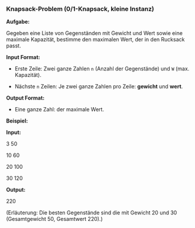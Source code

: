 ### **Knapsack-Problem (0/1-Knapsack, kleine Instanz)**  

**Aufgabe:**  

Gegeben eine Liste von Gegenständen mit Gewicht und Wert sowie eine maximale Kapazität, bestimme den maximalen Wert, der in den Rucksack passt.

**Input Format:**  

- Erste Zeile: Zwei ganze Zahlen `n` (Anzahl der Gegenstände) und `W` (max. Kapazität).  

- Nächste `n` Zeilen: Je zwei ganze Zahlen pro Zeile: **gewicht** und **wert**.

**Output Format:**  

- Eine ganze Zahl: der maximale Wert.

**Beispiel:**  

**Input:**  

3 50  

10 60  

20 100  

30 120  

**Output:**  

220  

(Erläuterung: Die besten Gegenstände sind die mit Gewicht 20 und 30 (Gesamtgewicht 50, Gesamtwert 220).)  